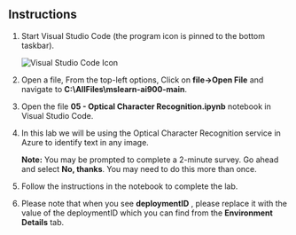 ## Instructions

1.  Start Visual Studio Code (the program icon is pinned to the bottom taskbar).

    ![Visual Studio Code Icon](./images/vscode.jpg)

2.  Open a file, From the top-left options, Click on **file->Open File** and navigate to **C:\AllFiles\mslearn-ai900-main**.
 
3.  Open the file **05 - Optical Character Recognition.ipynb** notebook in Visual Studio Code.

4.  In this lab we will be using the Optical Character Recognition service in Azure to identify text in any image.

    **Note:** You may be prompted to complete a 2-minute survey. Go ahead and select **No, thanks**. You may need to do this more than once.

5.  Follow the instructions in the notebook to complete the lab.

6.  Please note that when you see **deploymentID** , please replace it with the value of the deploymentID which you can find from the **Environment Details** tab.
